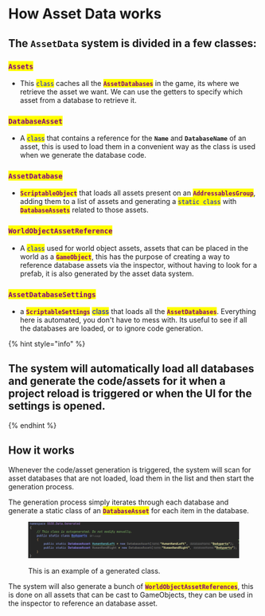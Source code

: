 # How Asset Data works

## The **`AssetData`** system is divided in a few classes:

### <mark style="color:purple;">**`Assets`**</mark>&#x20;

* This <mark style="color:blue;">`class`</mark> caches all the <mark style="color:purple;">**`AssetDatabases`**</mark> in the game, its where we retrieve the asset we want. We can use the getters to specify which asset from a database to retrieve it.

### <mark style="color:purple;">**`DatabaseAsset`**</mark>

* A <mark style="color:blue;">`class`</mark> that contains a reference for the **`Name`** and **`DatabaseName`** of an asset, this is used to load them in a convenient way as the class is used when we generate the database code.

### <mark style="color:purple;">**`AssetDatabase`**</mark>

* <mark style="color:purple;">**`ScriptableObject`**</mark> that loads all assets present on an <mark style="color:purple;">**`AddressablesGroup`**</mark>, adding them to a list of assets and generating a <mark style="color:blue;">`static class`</mark> with <mark style="color:purple;">**`DatabaseAssets`**</mark> related to those assets.

### <mark style="color:purple;">`WorldObjectAssetReference`</mark>

* A <mark style="color:blue;">`class`</mark> used for world object assets, assets that can be placed in the world as a <mark style="color:purple;">**`GameObject`**</mark>, this has the purpose of creating a way to reference database assets via the inspector, without having to look for a prefab, it is also generated by the asset data system.

### <mark style="color:purple;">**`AssetDatabaseSettings`**</mark>

* a <mark style="color:purple;">**`ScriptableSettings`**</mark> <mark style="color:blue;">class</mark> that loads all the <mark style="color:purple;">**`AssetDatabases`**</mark>. Everything here is automated, you don't have to mess with. Its useful to see if all the databases are loaded, or to ignore code generation.

{% hint style="info" %}
## The system will automatically load all databases and generate the code/assets for it when a project reload is triggered or when the UI for the settings is opened.
{% endhint %}

## How it works

Whenever the code/asset generation is triggered, the system will scan for asset databases that are not loaded, load them in the list and then start the generation process.

The generation process simply iterates through each database and generate a static class of an <mark style="color:purple;">**`DatabaseAsset`**</mark> for each item in the database.

<figure><img src="../.gitbook/assets/image (55).png" alt=""><figcaption><p>This is an example of a generated class.</p></figcaption></figure>

The system will also generate a bunch of <mark style="color:purple;">**`WorldObjectAssetReferences`**</mark>, this is done on all assets that can be cast to GameObjects, they can be used in the inspector to reference an database asset.




